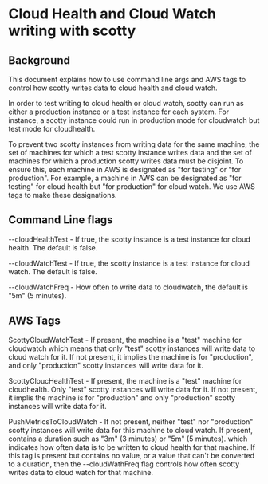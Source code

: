# Cloud Health and Cloud Watch writing with scotty

## Background

This document explains how to use command line args and AWS tags to control
how scotty writes data to cloud health and cloud watch.

In order to test writing to cloud health or cloud watch, soctty can run
as either a production instance or a test instance for each system. For
instance, a scotty instance could run in production mode for cloudwatch
but test mode for cloudhealth.

To prevent two scotty instances from writing data for the same machine, the
set of machines for which a test scotty instance writes data and the set of
machines for which a production scotty writes data must be disjoint. To
ensure this, each machine in AWS is designated as "for testing" or 
"for production". For example, a machine in AWS can be designated as 
"for testing" for cloud health but "for production" for cloud watch. We use
AWS tags to make these designations.

## Command Line flags

--cloudHealthTest - If true, the scotty instance is a test instance for
cloud health. The default is false.

--cloudWatchTest - If true, the scotty instance is a test instance for
cloud watch. The default is false.

--cloudWatchFreq - How often to write data to cloudwatch, the default is
"5m" (5 minutes).

## AWS Tags

ScottyCloudWatchTest - If present, the machine is a "test"
machine for cloudwatch which means that only "test" scotty instances
will write data to cloud watch for it.  If not present, it implies the
machine is for "production", and only "production" scotty instances will
write data for it.

ScottyCloucHealthTest - If present, the machine is a "test" machine
for cloudhealth. Only "test" scotty instances will write data for it. If not
present, it implis the machine is for "production" and only "production"
scotty instances will write data for it.

PushMetricsToCloudWatch - If not present, neither "test" nor "production"
scotty instances will write data for this machine to cloud watch. If
present, contains a duration such as "3m" (3 minutes) or "5m" (5 minutes).
which indicates how often data is to be written to cloud health for that
machine. If this tag is present but contains no value, or a value that can't
be converted to a duration, then the --cloudWathFreq flag controls how often
scotty writes data to cloud watch for that machine.


